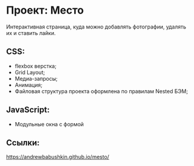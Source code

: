 # Проект: Место

Интерактивная страница, куда можно добавлять фотографии, удалять их и ставить лайки.

## CSS:

- flexbox верстка;
- Grid Layout;
- Медиа-запросы;
- Анимация;
- Файловая структура проекта оформлена по правилам Nested БЭМ;

## JavaScript:

- Модульные окна с формой

## Ссылки:

https://andrewbabushkin.github.io/mesto/

